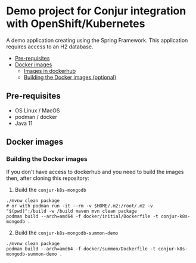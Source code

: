 # Demo project for Conjur integration with OpenShift/Kubernetes
A demo application creating using the Spring Framework. 
This application requires access to an H2 database.

- [Pre-requisites](#pre-requisites)
- [Docker images](#docker-images)
  * [Images in dockerhub](#images-in-dockerhub)
  * [Building the Docker images (optional)](#building-the-docker-images--optional-)

## Pre-requisites
- OS Linux / MacOS
- podman / docker
- Java 11

## Docker images

### Building the Docker images 
If you don't have access to dockerhub and you need to build the images then, after cloning this repository:

1. Build the `conjur-k8s-mongodb`

```shell
./mvnw clean package
# or with podman run -it --rm -v $HOME/.m2:/root/.m2 -v "$(pwd)":/build -w /build maven mvn clean package
podman build --arch=amd64 -f docker/initial/Dockerfile -t conjur-k8s-mongodb .
```

2. Build the `conjur-k8s-mongodb-summon-demo`

```shell
./mvnw clean package
podman build --arch=amd64 -f docker/summon/Dockerfile -t conjur-k8s-mongodb-summon-demo .
```
